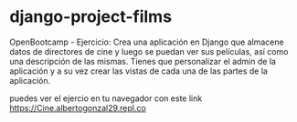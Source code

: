 # django-project-films
OpenBootcamp - Ejercicio: Crea una aplicación en Django que almacene datos de directores de cine y luego se puedan ver sus películas, así como una descripción de las mismas.  Tienes que personalizar el admin de la aplicación y a su vez crear las vistas de cada una de las partes de la aplicación.

puedes ver el ejercio en tu navegador con este link https://Cine.albertogonzal29.repl.co

